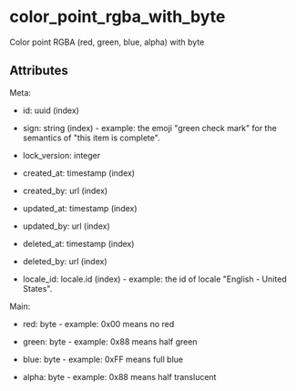 # color_point_rgba_with_byte


Color point RGBA (red, green, blue, alpha) with byte


## Attributes

Meta:

  * id: uuid (index)

  * sign: string (index) - example: the emoji "green check mark" for the semantics of "this item is complete".

  * lock_version: integer

  * created_at: timestamp (index)

  * created_by: url (index)

  * updated_at: timestamp (index)

  * updated_by: url (index)

  * deleted_at: timestamp (index)

  * deleted_by: url (index)

  * locale_id: locale.id (index) - example: the id of locale "English - United States".

Main:

  * red: byte - example: 0x00 means no red

  * green: byte - example: 0x88 means half green

  * blue: byte - example: 0xFF means full blue

  * alpha: byte - example: 0x88 means half translucent

